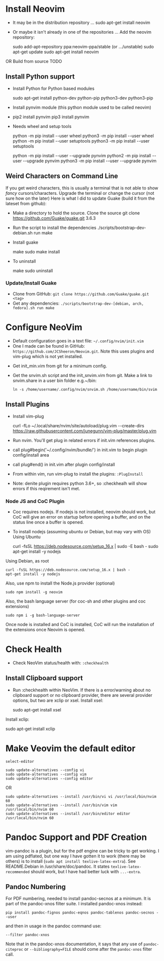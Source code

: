# Install Neovim

- It may be in the distribution repository ...
	sudo apt-get install neovim
- Or maybe it isn't already in one of the repositories ...
Add the neovim repository:

	sudo add-apt-repository ppa:neovim-ppa/stable  (or .../unstable)
	sudo apt-get update
	sudo apt-get install neovim
	
OR Build from source
TODO

## Install Python support
- Install Python for Python based modules
 
	sudo apt-get install python-dev python-pip python3-dev python3-pip

- Install pynvim module (this python module used to be called neovim)
- 
	pip2 install pynvim
	pip3 install pynvim

- Needs wheel and setup tools
 
	python -m pip install --user wheel
	python3 -m pip install --user wheel
	python -m pip install --user setuptools
	python3 -m pip install --user setuptools

	python -m pip install --user --upgrade pynvim
	python2 -m pip install --user --upgrade pynvim
	python3 -m pip install --user --upgrade pynvim

## Weird Characters on Command Line
If you get weird characters, this is usually a terminal that is not able to show *fancy* cursors/characters.
Upgrade the terminal or change the cursor (not sure how on the later)
Here is what I did to update Guake (build it from the lateset from github):
- Make a directory to hold the source. Clone the source
	git clone https://github.com/Guake/guake.git 3.6.3
- Run the script to install the dependencies
	./scripts/bootstrap-dev-debian.sh run make
- Install guake
 
	make
	sudo make install
	
- To uninstall

	make
	sudo uninstall

### Update/Install Guake

- Clone from GitHub: `git clone https://github.com/Guake/guake.git <tag>`
- Get any dependencies: `./scripts/bootstrap-dev-[debian, arch, fedora].sh run make`

# Configure NeoVim
- Default configuration goes in a text file: `~/.config/nvim/init.vim`
- One I made can be found in GitHub: `https://github.com/JCSheeron/Neovim.git`. Note
this uses plugins and vim-plug which is not yet installed.
* Get init_min.vim from git for a minimum config.
* Get the snvim.sh script and the init_snvim.vim from git. Make a link to snvim.share
in a user bin folder e.g.~/bin:

	`ln -s /home/username/.config/nvim/snvim.sh /home/username/bin/svim `

## Install Plugins

- Install vim-plug
 
	curl -fLo ~/.local/share/nvim/site/autoload/plug.vim --create-dirs https://raw.githubusercontent.com/junegunn/vim-plug/master/plug.vim

- Run nvim. You'll get plug in related errors if init.vim references plugins.
- call plug#begin('~/.config/nvim/bundle/') in init.vim to begin plugin config/install area
- call plug#end() in init.vim after plugin config/install

- From within vim, run vim-plug to install the plugins: `:PlugInstall`
- Note: denite plugin requires python 3.6+, so :checkhealh will show errors if 
this reqirement isn't met.

### Node JS and CoC Plugin
- Coc requires nodejs.  If nodejs is not installed, neovim should work, but CoC will
give an error on startup before opening a buffer, and on the status line once
a buffer is opened.
- To install nodejs
(assuming ubuntu or Debian, but may vary with OS)
Using Ubuntu

    curl -fsSL https://deb.nodesource.com/setup_16.x | sudo -E bash -
    sudo apt-get install -y nodejs

Using Debian, as root

    curl -fsSL https://deb.nodesource.com/setup_16.x | bash -
    apt-get install -y nodejs

Also, use npm to install the Node.js provider (optional)

    sudo npm install -g neovim
    
Also, the bash language server (for coc-sh and other plugins and coc extensions)

    sudo npm i -g bash-language-server
    
Once node is installed and CoC is installed, CoC will run the installation of the extensions once Neovim is opened.
# Check Health

- Check NeoVim status/health with:
`:checkhealth`

## Install Clipboard support

- Run :checkhealth within NeoVim. If there is a error/warning about no
clipboard support or no clipboard provider, there are several provider
options, but two are xclip or xsel. 
Install xsel:

	sudo apt-get install xsel
	
Install xclip:

sudo apt-get install xclip


# Make Veovim the default editor
	select-editor
	
	sudo update-alternatives --config vi
	sudo update-alternatives --config vim
	sudo update-alternatives --config editor
	
OR   

	sudo update-alternatives --install /usr/bin/vi vi /usr/local/bin/nvim 60
	sudo update-alternatives --install /usr/bin/vim vim /usr/local/bin/nvim 60
	sudo update-alternatives --install /usr/bin/editor editor /usr/local/bin/nvim 60
	
# Pandoc Support and PDF Creation
vim-pandoc is a plugin, but for the pdf engine can be tricky to get working.  I am using pdflated, but one way I 
have gotten it to work (there may be others) is to install (`sudo apt install texlive-latex-extra`). See README.Debian
in /usr/share/doc/pandoc. It states `texlive-latex-recommended` should work, but I have had better luck with `...-extra`.

## Pandoc Numbering

For PDF numbering, needed to install pandoc-secnos at a minimum.  It is part of the pandoc-xnos filter suite.  I installed pandoc-xnos instead:

	pip install pandoc-fignos pandoc-eqnos pandoc-tablenos pandoc-secnos --user

and then in usage in the pandoc command use:
	
	--filter pandoc-xnos

Note that in the pandoc-xnos documentation, it says that any use of `pandoc-citeproc` or `--bibliography=FILE` should come after the `pandoc-xnos` filter call.


